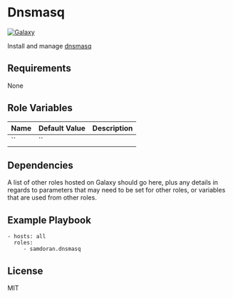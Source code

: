 Dnsmasq
=========
[![Galaxy](https://img.shields.io/badge/galaxy-samdoran.dnsmasq-blue.svg?style=flat)](https://galaxy.ansible.com/samdoran/dnsmasq)

Install and manage [dnsmasq](http://www.thekelleys.org.uk/dnsmasq/doc.html)

Requirements
------------

None

Role Variables
--------------

| Name              | Default Value       | Description          |
|-------------------|---------------------|----------------------|
| `` | `` |  |


Dependencies
------------

A list of other roles hosted on Galaxy should go here, plus any details in regards to parameters that may need to be set for other roles, or variables that are used from other roles.

Example Playbook
----------------

    - hosts: all
      roles:
         - samdoran.dnsmasq

License
-------

MIT
